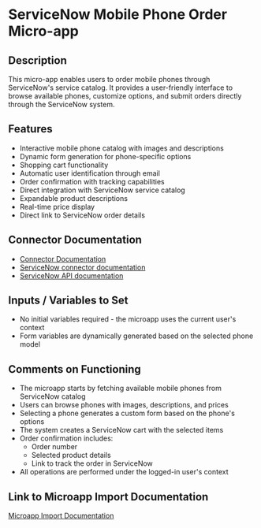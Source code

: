 # ServiceNow Mobile Phone Order Micro-app

## Description
This micro-app enables users to order mobile phones through ServiceNow's service catalog. It provides a user-friendly interface to browse available phones, customize options, and submit orders directly through the ServiceNow system.

## Features
- Interactive mobile phone catalog with images and descriptions
- Dynamic form generation for phone-specific options
- Shopping cart functionality
- Automatic user identification through email
- Order confirmation with tracking capabilities
- Direct integration with ServiceNow service catalog
- Expandable product descriptions
- Real-time price display
- Direct link to ServiceNow order details

## Connector Documentation
- [Connector Documentation](https://docs.lumapps.com/docs/admin-l4430581765424978extensions)
- [ServiceNow connector documentation](https://docs.lumapps.com/docs/ls/content/4743652518001693/docs/admin-administration-landing/admin-l6088963918247602/admin-l9650191038731043extensions/admin-l43084339674928007extensions/admin-l709725510492807extensions)
- [ServiceNow API documentation](https://www.servicenow.com/docs/bundle/yokohama-api-reference/page/build/applications/concept/api-rest.html)

## Inputs / Variables to Set
- No initial variables required - the microapp uses the current user's context
- Form variables are dynamically generated based on the selected phone model

## Comments on Functioning
- The microapp starts by fetching available mobile phones from ServiceNow catalog
- Users can browse phones with images, descriptions, and prices
- Selecting a phone generates a custom form based on the phone's options
- The system creates a ServiceNow cart with the selected items
- Order confirmation includes:
  - Order number
  - Selected product details
  - Link to track the order in ServiceNow
- All operations are performed under the logged-in user's context

## Link to Microapp Import Documentation
[Microapp Import Documentation](#)